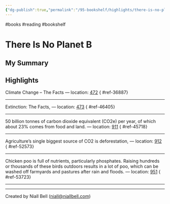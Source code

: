 ```yaml
---
{"dg-publish":true,"permalink":"/95-bookshelf/highlights/there-is-no-planet-b-by-mike-berners-lee/","hide":true,"noteIcon":"","created":"2024-10-30T13:24:18.010+00:00","updated":"2024-10-30T13:46:13.874+00:00"}
---
```


#books #reading #bookshelf

# There Is No Planet B
## My Summary


## Highlights

Climate Change – The Facts — location: [472]()
{ #ref-36887}


---
Extinction: The Facts, — location: [473]()
{ #ref-46405}


---
50 billion tonnes of carbon dioxide equivalent (CO2e) per year, of which about 23% comes from food and land. — location: [911]()
{ #ref-45718}


---
Agriculture’s single biggest source of CO2 is deforestation, — location: [912]()
{ #ref-52573}


---
Chicken poo is full of nutrients, particularly phosphates. Raising hundreds or thousands of these birds outdoors results in a lot of poo, which can be washed off farmyards and pastures after rain and floods. — location: [951]()
{ #ref-53723}


---


---
Created by Niall Bell (niall@niallbell.com)
